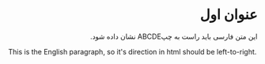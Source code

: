 <div dir="rtl">
<h1>عنوان اول</h1>
</div>
<div dir="rtl">
<p>این متن فارسی باید راست به چپABCDE  نشان داده شود.</p>
</div>
<p>This is the English paragraph, so it's direction in html should be left-to-right.</p>
